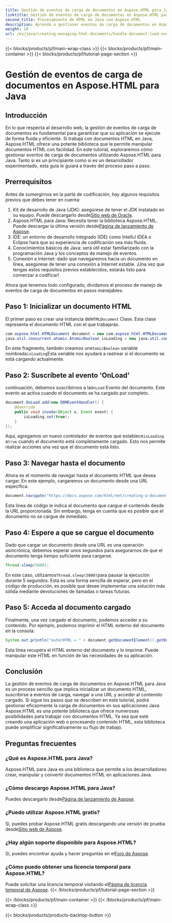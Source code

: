 ```yaml
---
title: Gestión de eventos de carga de documentos en Aspose.HTML para Java
linktitle: Gestión de eventos de carga de documentos en Aspose.HTML para Java
second_title: Procesamiento de HTML en Java con Aspose.HTML
description: Aprenda a gestionar eventos de carga de documentos en Aspose.HTML para Java con esta guía paso a paso. Mejore sus aplicaciones web.
weight: 18
url: /es/java/creating-managing-html-documents/handle-document-load-events/
---
```


{{< blocks/products/pf/main-wrap-class >}}
{{< blocks/products/pf/main-container >}}
{{< blocks/products/pf/tutorial-page-section >}}

# Gestión de eventos de carga de documentos en Aspose.HTML para Java

## Introducción
En lo que respecta al desarrollo web, la gestión de eventos de carga de documentos es fundamental para garantizar que su aplicación se ejecute de forma fluida y eficiente. Si trabaja con documentos HTML en Java, Aspose.HTML ofrece una potente biblioteca que le permite manipular documentos HTML con facilidad. En este tutorial, exploraremos cómo gestionar eventos de carga de documentos utilizando Aspose.HTML para Java. Tanto si es un principiante como si es un desarrollador experimentado, esta guía le guiará a través del proceso paso a paso.
## Prerrequisitos
Antes de sumergirnos en la parte de codificación, hay algunos requisitos previos que debes tener en cuenta:
1.  Kit de desarrollo de Java (JDK): asegúrese de tener el JDK instalado en su equipo. Puede descargarlo desde[Sitio web de Oracle](https://www.oracle.com/java/technologies/javase-jdk11-downloads.html).
2. Aspose.HTML para Java: Necesita tener la biblioteca Aspose.HTML. Puede descargar la última versión desde[Página de lanzamiento de Aspose](https://releases.aspose.com/html/java/).
3. IDE: un entorno de desarrollo integrado (IDE) como IntelliJ IDEA o Eclipse hará que su experiencia de codificación sea más fluida.
4. Conocimientos básicos de Java: será útil estar familiarizado con la programación Java y los conceptos de manejo de eventos.
5. Conexión a Internet: dado que navegaremos hacia un documento en línea, asegúrese de tener una conexión a Internet estable.
¡Una vez que tengas estos requisitos previos establecidos, estarás listo para comenzar a codificar!

Ahora que tenemos todo configurado, dividamos el proceso de manejo de eventos de carga de documentos en pasos manejables.
## Paso 1: Inicializar un documento HTML
 El primer paso es crear una instancia del`HTMLDocument` Clase. Esta clase representa el documento HTML con el que trabajarás.
```java
com.aspose.html.HTMLDocument document = new com.aspose.html.HTMLDocument();
java.util.concurrent.atomic.AtomicBoolean isLoading = new java.util.concurrent.atomic.AtomicBoolean(false);
```
 En este fragmento, también creamos un`AtomicBoolean` variable nombrada`isLoading`Esta variable nos ayudará a rastrear si el documento se está cargando actualmente.
## Paso 2: Suscríbete al evento 'OnLoad'
 continuación, debemos suscribirnos a la`OnLoad` Evento del documento. Este evento se activa cuando el documento se ha cargado por completo. 
```java
document.OnLoad.add(new DOMEventHandler() {
    @Override
    public void invoke(Object o, Event event) {
        isLoading.set(true);
    }
});
```
 Aquí, agregamos un nuevo controlador de eventos que establece`isLoading` a`true` cuando el documento está completamente cargado. Esto nos permite realizar acciones una vez que el documento está listo.
## Paso 3: Navegar hasta el documento
Ahora es el momento de navegar hasta el documento HTML que desea cargar. En este ejemplo, cargaremos un documento desde una URL específica.
```java
document.navigate("https://docs.aspose.com/html/net/creating-a-document/document.html");
```
Esta línea de código le indica al documento que cargue el contenido desde la URL proporcionada. Sin embargo, tenga en cuenta que es posible que el documento no se cargue de inmediato.
## Paso 4: Espere a que se cargue el documento
Dado que cargar un documento desde una URL es una operación asincrónica, debemos esperar unos segundos para asegurarnos de que el documento tenga tiempo suficiente para cargarse. 
```java
Thread.sleep(5000);
```
 En este caso, utilizamos`Thread.sleep(5000)`para pausar la ejecución durante 5 segundos. Esta es una forma sencilla de esperar, pero en el código de producción, es posible que desee implementar una solución más sólida mediante devoluciones de llamadas o tareas futuras.
## Paso 5: Acceda al documento cargado
Finalmente, una vez cargado el documento, podemos acceder a su contenido. Por ejemplo, podemos imprimir el HTML externo del documento en la consola:
```java
System.out.println("outerHTML = " + document.getDocumentElement().getOuterHTML());
```
Esta línea recupera el HTML externo del documento y lo imprime. Puede manipular este HTML en función de las necesidades de su aplicación.
## Conclusión
La gestión de eventos de carga de documentos en Aspose.HTML para Java es un proceso sencillo que implica inicializar un documento HTML, suscribirse a eventos de carga, navegar a una URL y acceder al contenido cargado. Si sigue los pasos que se describen en este tutorial, podrá gestionar eficazmente la carga de documentos en sus aplicaciones Java.
Aspose.HTML es una potente biblioteca que ofrece numerosas posibilidades para trabajar con documentos HTML. Ya sea que esté creando una aplicación web o procesando contenido HTML, esta biblioteca puede simplificar significativamente su flujo de trabajo.
## Preguntas frecuentes
### ¿Qué es Aspose.HTML para Java?
Aspose.HTML para Java es una biblioteca que permite a los desarrolladores crear, manipular y convertir documentos HTML en aplicaciones Java.
### ¿Cómo descargo Aspose.HTML para Java?
 Puedes descargarlo desde[Página de lanzamiento de Aspose](https://releases.aspose.com/html/java/).
### ¿Puedo utilizar Aspose.HTML gratis?
 Sí, puedes probar Aspose.HTML gratis descargando una versión de prueba desde[Sitio web de Aspose](https://releases.aspose.com/).
### ¿Hay algún soporte disponible para Aspose.HTML?
 Sí, puedes encontrar ayuda y hacer preguntas en el[Foro de Aspose](https://forum.aspose.com/c/html/29).
### ¿Cómo puedo obtener una licencia temporal para Aspose.HTML?
 Puede solicitar una licencia temporal visitando el[Página de licencia temporal de Aspose](https://purchase.aspose.com/temporary-license/).
{{< /blocks/products/pf/tutorial-page-section >}}

{{< /blocks/products/pf/main-container >}}
{{< /blocks/products/pf/main-wrap-class >}}

{{< blocks/products/products-backtop-button >}}
